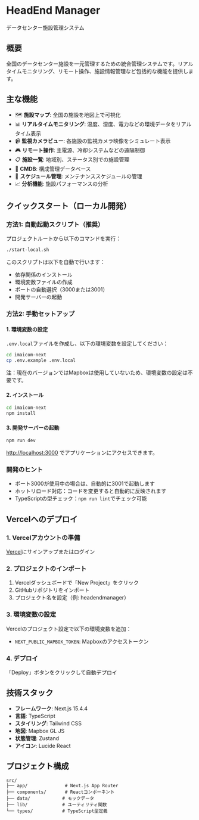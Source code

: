 # HeadEnd Manager

データセンター施設管理システム

## 概要

全国のデータセンター施設を一元管理するための統合管理システムです。リアルタイムモニタリング、リモート操作、施設情報管理など包括的な機能を提供します。

## 主な機能

- 🗺️ **施設マップ**: 全国の施設を地図上で可視化
- 📊 **リアルタイムモニタリング**: 温度、湿度、電力などの環境データをリアルタイム表示
- 📹 **監視カメラビュー**: 各施設の監視カメラ映像をシミュレート表示
- 🎮 **リモート操作**: 主電源、冷却システムなどの遠隔制御
- 📋 **施設一覧**: 地域別、ステータス別での施設管理
- 🔧 **CMDB**: 構成管理データベース
- 📅 **スケジュール管理**: メンテナンススケジュールの管理
- 📈 **分析機能**: 施設パフォーマンスの分析

## クイックスタート（ローカル開発）

### 方法1: 自動起動スクリプト（推奨）

プロジェクトルートから以下のコマンドを実行：

```bash
./start-local.sh
```

このスクリプトは以下を自動で行います：
- 依存関係のインストール
- 環境変数ファイルの作成
- ポートの自動選択（3000または3001）
- 開発サーバーの起動

### 方法2: 手動セットアップ

#### 1. 環境変数の設定

`.env.local`ファイルを作成し、以下の環境変数を設定してください：

```bash
cd imaicom-next
cp .env.example .env.local
```

注：現在のバージョンではMapboxは使用していないため、環境変数の設定は不要です。

#### 2. インストール

```bash
cd imaicom-next
npm install
```

#### 3. 開発サーバーの起動

```bash
npm run dev
```

[http://localhost:3000](http://localhost:3000) でアプリケーションにアクセスできます。

### 開発のヒント

- ポート3000が使用中の場合は、自動的に3001で起動します
- ホットリロード対応：コードを変更すると自動的に反映されます
- TypeScriptの型チェック：`npm run lint`でチェック可能

## Vercelへのデプロイ

### 1. Vercelアカウントの準備

[Vercel](https://vercel.com)にサインアップまたはログイン

### 2. プロジェクトのインポート

1. Vercelダッシュボードで「New Project」をクリック
2. GitHubリポジトリをインポート
3. プロジェクト名を設定（例: headendmanager）

### 3. 環境変数の設定

Vercelのプロジェクト設定で以下の環境変数を追加：

- `NEXT_PUBLIC_MAPBOX_TOKEN`: Mapboxのアクセストークン

### 4. デプロイ

「Deploy」ボタンをクリックして自動デプロイ

## 技術スタック

- **フレームワーク**: Next.js 15.4.4
- **言語**: TypeScript
- **スタイリング**: Tailwind CSS
- **地図**: Mapbox GL JS
- **状態管理**: Zustand
- **アイコン**: Lucide React

## プロジェクト構成

```
src/
├── app/              # Next.js App Router
├── components/       # Reactコンポーネント
├── data/            # モックデータ
├── lib/             # ユーティリティ関数
└── types/           # TypeScript型定義
```
